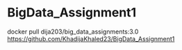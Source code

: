 # BigData_Assignment1

docker pull dija203/big_data_assignments:3.0
https://github.com/KhadijaKhaled23/BigData_Assignment1
